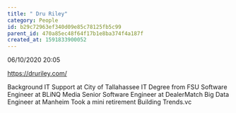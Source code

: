 ```yaml
---
title: " Dru Riley"
category: People
id: b29c72963ef340d09e85c78125fb5c99
parent_id: 470a85ec48f64f17b1e8ba374f4a187f
created_at: 1591833900052
---
```


06/10/2020 20:05

https://druriley.com/


Background
IT Support at City of Tallahassee
IT Degree from FSU
Software Engineer at BLiNQ Media
Senior Software Engineer at DealerMatch
Big Data Engineer at Manheim
Took a mini retirement
Building Trends.vc


                